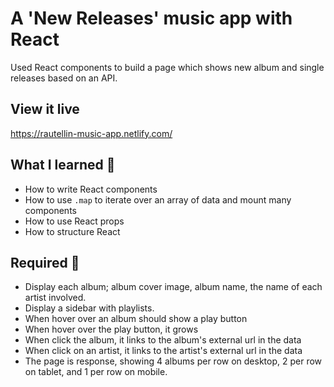 # A 'New Releases' music app with React

Used React components to build a page which shows new album and single releases based on an API.

## View it live

https://rautellin-music-app.netlify.com/

## What I learned 🧠

- How to write React components
- How to use `.map` to iterate over an array of data and mount many components
- How to use React props 
- How to structure React

## Required 🧪

* Display each album; album cover image, album name, the name of each artist involved.
* Display a sidebar with playlists. 
* When hover over an album should show a play button
* When hover over the play button, it grows
* When click the album, it links to the album's external url in the data
* When click on an artist, it links to the artist's external url in the data
* The page is response, showing 4 albums per row on desktop, 2 per row on tablet, and 1 per row on mobile.
